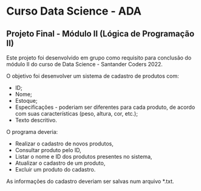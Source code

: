 # Curso Data Science - ADA

## Projeto Final - Módulo II (Lógica de Programação II)

Este projeto foi desenvolvido em grupo como requisito para conclusão do módulo II do curso de Data Science - Santander Coders 2022.

O objetivo foi desenvolver um sistema de cadastro de produtos com:
- ID;
- Nome;
- Estoque;
- Especificações - poderiam ser diferentes para cada produto, de acordo com suas características (peso, altura, cor, etc.);
- Texto descritivo.

O programa deveria:
- Realizar o cadastro de novos produtos,
- Consultar produto pelo ID,
- Listar o nome e ID dos produtos presentes no sistema,
- Atualizar o cadastro de um produto,
- Excluir um produto do cadastro.

As informações do cadastro deveriam ser salvas num arquivo *.txt.
